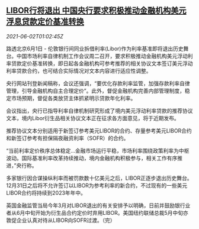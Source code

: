 <!--1622597463000-->
[LIBOR行将退出 中国央行要求积极推动金融机构美元浮息贷款定价基准转换](https://cn.reuters.com/article/pboc-dollar-loan-benchmark-switch-0601-t-idCNKCS2DE024)
------

<div><i>2021-06-02T01:02:45Z</i></div><p>路透北京6月1日 - 伦敦银行间同业拆借利率(Libor)作为利率基准即将退出历史舞台。中国市场利率自律机制工作会议周二召开，要求积极推动金融机构美元浮动利率贷款定价基准转换，即日起各金融机构可参考推荐的相关协议文本签订美元浮动利率贷款合约，也可结合实际情况对文本内容进行适应性调整。</p><p>央行网站刊登新闻稿称，会议还强调，“要优化存款利率监管，加强存款利率自律管理，引导金融机构自主合理定价”。此外，督促金融机构完善内部管理制度，稳定市场预期，督促各类放贷主体抓紧明示贷款年化利率。</p><p>会议指出，央行已指导利率自律机制研究形成了境内美元浮动利率贷款的推荐协议文本，境内Libor衍生品相关协议文本正在征求各方面意见，将于近期发布。</p><p>推荐协议文本分别适用于新签订参考美元LIBOR的合约、存量参考美元LIBOR合约和新签订参考有担保隔夜融资利率（SOFR）的合约。</p><p>“当前利率定价秩序总体稳定...金融市场运行平稳，市场利率围绕政策利率为中枢波动。国际基准利率改革持续推动，境内金融机构积极参与，相关工作有序推进，”央行称。</p><p>多家银行因合谋操纵利率而被罚款数十亿美元之后，LIBOR正逐步退出历史舞台。12月31日之后将不允许签订以LIBOR为参考利率的新合约，不过现有的一些美元LIBOR合约将持续到2023年年中。</p><p>英国金融监管当局今年3月对LIBOR退出的有关安排予以明确，日前并鼓励银行业者从6月中旬开始为衍生品合约定价时弃用LIBOR。美国纽约联储总裁5月中旬亦敦促企业认真对待从LIBOR向SOFR过渡。（完）</p>
